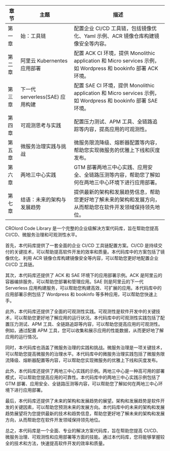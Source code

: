 

章节 | 主题 | 描述
--- | --- | ---
第一章 | 始：工具链 | 配置企业 CI/CD 工具链，包括镜像优化、Yaml 示例、ACR 镜像仓库构建镜像安全等内容。
第二章 | 阿里云 Kubernentes 应用部署 | 配置 ACK CI 环境，提供 Monolithic application 和 Micro services 示例，如 Wordpress 和 bookinfo 部署 ACK 环境。
第三章 | 下一代 serverless(SAE) 应用构建 | 配置 SAE CI 环境，提供 Monolithic application 和 Micro services 示例，如 Wordpress 和 bookinfo 部署 SAE 环境。
第四章 | 可观测思考与实践 | 配置压力测试、APM 工具、全链路追踪等内容，提高应用的可观测性。
第五章 | 微服务治理实践与挑战 | 微服务限流降级、熔断器配置等内容，帮助您实现微服务的优雅上下线和灰度发布。
第六章 | 两地三中心实践 | GTM 部署两地三中心实践、应用安全、全链路压测等内容，帮助您了解如何在两地三中心环境下进行应用部署。
第七章 | 结语：未来的架构与发展趋势 | 提供最新的架构和发展趋势信息，帮助您更好地了解未来的架构和发展方向，从而帮助您在软件开发领域保持领先地位。



CROlord Code Library 是一个完整的企业级解决方案代码库，旨在帮助您提高 CI/CD、微服务治理和可观测性水平。

首先，本代码库提供了一套全面的企业 CI/CD 工具链配置方案。CI/CD 是持续交付的关键技术，可以帮助提高软件开发的效率和质量。本代码库中的方案包括了镜像优化、利用 ACR 镜像仓库构建镜像安全等内容，可以帮助您更好地配置企业 CI/CD 工具链。

其次，本代码库还提供了 ACK 和 SAE 环境下的应用部署示例。ACK 是阿里云的容器编排服务，可以帮助您部署和管理应用。SAE 则是阿里云的下一代 Serverless 应用构建服务，可以帮助您构建高效、可扩展的应用。本代码库中的应用部署示例包括了 Wordpress 和 bookinfo 等多种应用，可以帮助您快速上手。

此外，本代码库还提供了全面的可观测性实践。可观测性是软件开发中的关键技术，可以帮助您更好地了解应用的运行状况。本代码库中的可观测性实践包括了配置压力测试、APM 工具、全链路追踪等内容，可以帮助您提高应用的可观测性。例如，通过配置 APM 工具，您可以收集和展示应用的性能数据，从而更好地了解应用的运行情况。

同时，本代码库也涵盖了微服务治理的实践和挑战。微服务治理是一项关键技术，可以帮助您提高微服务的治理水平。本代码库中的微服务治理实践包括了微服务限流降级、熔断器配置等内容，可以帮助您实现微服务的优雅上下线和灰度发布。

此外，本代码库还提供了两地三中心实践的示例。两地三中心是一种高可用的部署模式，可以帮助您提高应用的可靠性。本代码库中的两地三中心实践示例包括了 GTM 部署、应用安全、全链路压测等内容，可以帮助您了解如何在两地三中心环境下进行应用部署。

最后，本代码库还提供了未来的架构和发展趋势的展望。架构和发展趋势是软件开发的关键因素，可以帮助您预测未来的发展方向。本代码库中的未来的架构和发展趋势展望将为您提供最新的技术和趋势信息，帮助您更好地了解未来的架构和发展方向，从而帮助您在软件开发领域保持领先地位。

总之，本代码库是一个全面、专业的解决方案代码库，旨在帮助您提高 CI/CD、微服务治理、可观测性和应用部署等方面的技能。通过本代码库，您将能够掌握较全的技术和方法，快速提高软件开发的效率和质量。

